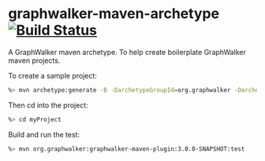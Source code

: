 graphwalker-maven-archetype [![Build Status](https://travis-ci.org/GraphWalker/graphwalker-maven-archetype.svg?branch=master)](https://travis-ci.org/GraphWalker/graphwalker-graphwalker-maven-archetype)
================

A GraphWalker maven archetype. To help create boilerplate GraphWalker maven projects.

To create a sample project:

~~~sh
%> mvn archetype:generate -B -DarchetypeGroupId=org.graphwalker -DarchetypeArtifactId=graphwalker-example-archetype -DarchetypeVersion=3.0.0-SNAPSHOT -DgroupId=com.company -DartifactId=myProject
~~~

Then cd into the project:
~~~sh
%> cd myProject
~~~
Build and run the test:
~~~sh
%> mvn org.graphwalker:graphwalker-maven-plugin:3.0.0-SNAPSHOT:test
~~~

